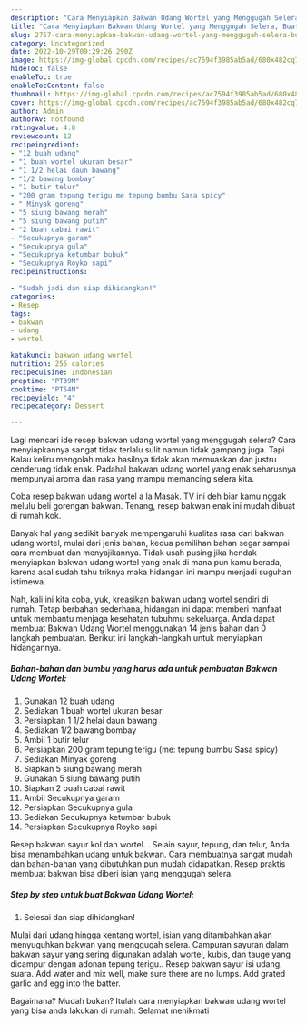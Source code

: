 ```yaml
---
description: "Cara Menyiapkan Bakwan Udang Wortel yang Menggugah Selera, Buat Buka Puasa Lezat Sekali"
title: "Cara Menyiapkan Bakwan Udang Wortel yang Menggugah Selera, Buat Buka Puasa Lezat Sekali"
slug: 2757-cara-menyiapkan-bakwan-udang-wortel-yang-menggugah-selera-buat-buka-puasa-lezat-sekali
category: Uncategorized
date: 2022-10-29T09:29:26.290Z
image: https://img-global.cpcdn.com/recipes/ac7594f3985ab5ad/680x482cq70/bakwan-udang-wortel-foto-resep-utama.jpg
hideToc: false
enableToc: true
enableTocContent: false
thumbnail: https://img-global.cpcdn.com/recipes/ac7594f3985ab5ad/680x482cq70/bakwan-udang-wortel-foto-resep-utama.jpg
cover: https://img-global.cpcdn.com/recipes/ac7594f3985ab5ad/680x482cq70/bakwan-udang-wortel-foto-resep-utama.jpg
author: Admin
authorAv: notfound
ratingvalue: 4.8
reviewcount: 12
recipeingredient:
- "12 buah udang"
- "1 buah wortel ukuran besar"
- "1 1/2 helai daun bawang"
- "1/2 bawang bombay"
- "1 butir telur"
- "200 gram tepung terigu me tepung bumbu Sasa spicy"
- " Minyak goreng"
- "5 siung bawang merah"
- "5 siung bawang putih"
- "2 buah cabai rawit"
- "Secukupnya garam"
- "Secukupnya gula"
- "Secukupnya ketumbar bubuk"
- "Secukupnya Royko sapi"
recipeinstructions:

- "Sudah jadi dan siap dihidangkan!"
categories:
- Resep
tags:
- bakwan
- udang
- wortel

katakunci: bakwan udang wortel 
nutrition: 255 calories
recipecuisine: Indonesian
preptime: "PT39M"
cooktime: "PT54M"
recipeyield: "4"
recipecategory: Dessert

---
```



Lagi mencari ide resep bakwan udang wortel yang menggugah selera? Cara menyiapkannya sangat tidak terlalu sulit namun tidak gampang juga. Tapi Kalau keliru mengolah maka hasilnya tidak akan memuaskan dan justru cenderung tidak enak. Padahal bakwan udang wortel yang enak seharusnya mempunyai aroma dan rasa yang mampu memancing selera kita.


Coba resep bakwan udang wortel a la Masak. TV ini deh biar kamu nggak melulu beli gorengan bakwan. Tenang, resep bakwan enak ini mudah dibuat di rumah kok.

Banyak hal yang sedikit banyak mempengaruhi kualitas rasa dari bakwan udang wortel, mulai dari jenis bahan, kedua pemilihan bahan segar sampai cara membuat dan menyajikannya. Tidak usah pusing jika hendak menyiapkan bakwan udang wortel yang enak di mana pun kamu berada, karena asal sudah tahu triknya maka hidangan ini mampu menjadi suguhan istimewa.


Nah, kali ini kita coba, yuk, kreasikan bakwan udang wortel sendiri di rumah. Tetap berbahan sederhana, hidangan ini dapat memberi manfaat untuk membantu menjaga kesehatan tubuhmu sekeluarga. Anda dapat membuat Bakwan Udang Wortel menggunakan 14 jenis bahan dan 0 langkah pembuatan. Berikut ini langkah-langkah untuk menyiapkan hidangannya.

<!--inarticleads1-->

##### Bahan-bahan dan bumbu yang harus ada untuk pembuatan Bakwan Udang Wortel:

1. Gunakan 12 buah udang
1. Sediakan 1 buah wortel ukuran besar
1. Persiapkan 1 1/2 helai daun bawang
1. Sediakan 1/2 bawang bombay
1. Ambil 1 butir telur
1. Persiapkan 200 gram tepung terigu (me: tepung bumbu Sasa spicy)
1. Sediakan  Minyak goreng
1. Siapkan 5 siung bawang merah
1. Gunakan 5 siung bawang putih
1. Siapkan 2 buah cabai rawit
1. Ambil Secukupnya garam
1. Persiapkan Secukupnya gula
1. Sediakan Secukupnya ketumbar bubuk
1. Persiapkan Secukupnya Royko sapi


Resep bakwan sayur kol dan wortel. . Selain sayur, tepung, dan telur, Anda bisa menambahkan udang untuk bakwan. Cara membuatnya sangat mudah dan bahan-bahan yang dibutuhkan pun mudah didapatkan. Resep praktis membuat bakwan bisa diberi isian yang menggugah selera. 

<!--inarticleads2-->

##### Step by step untuk buat Bakwan Udang Wortel:


1. Selesai dan siap dihidangkan!

Mulai dari udang hingga kentang wortel, isian yang ditambahkan akan menyuguhkan bakwan yang menggugah selera. Campuran sayuran dalam bakwan sayur yang sering digunakan adalah wortel, kubis, dan tauge yang dicampur dengan adonan tepung terigu.. Resep bakwan sayur isi udang. suara. Add water and mix well, make sure there are no lumps. Add grated garlic and egg into the batter. 

Bagaimana? Mudah bukan? Itulah cara menyiapkan bakwan udang wortel yang bisa anda lakukan di rumah. Selamat menikmati
